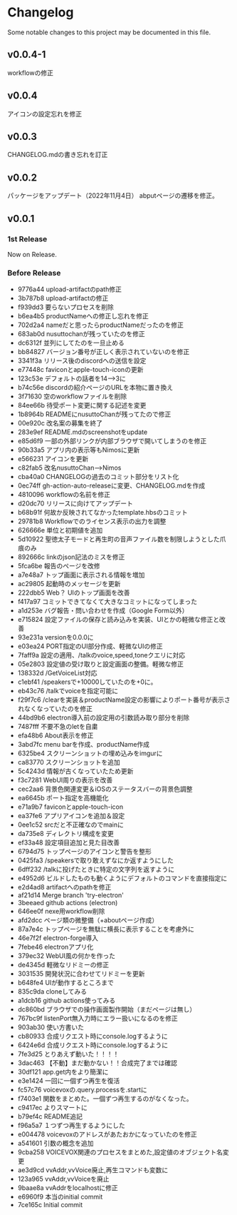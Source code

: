 # Changelog
Some notable changes to this project may be documented in this file.

## v0.0.4-1
workflowの修正

## v0.0.4
アイコンの設定忘れを修正

## v0.0.3
CHANGELOG.mdの書き忘れを訂正

## v0.0.2
パッケージをアップデート（2022年11月4日）
abputページの遷移を修正。

## v0.0.1
### 1st Release
Now on Release.

### Before Release
* 9776a44 upload-artifactのpath修正
* 3b787b8 upload-artifactの修正
* f939dd3 要らないプロセスを削除
* b6ea4b5 productNameへの修正し忘れを修正
* 702d2a4 nameだと思ったらproductNameだったのを修正
* 683ab0d nusuttochanが残っていたのを修正
* dc6312f 並列にしてたのを一旦止める
* bb84827 バージョン番号が正しく表示されていないのを修正
* 3341f3a リリース後のdiscordへの送信を設定
* e77448c faviconとapple-touch-iconの更新
* 123c53e デフォルトの話者を14-->3に
* b74c56e discordの紹介ページのURLを本物に置き換え
* 3f71630 空のworkflowファイルを削除
* 84ee66b 待受ポート変更に関する記述を変更
* 1b8964b READMEにnusuttoChanが残ってたので修正
* 00e920c 改名案の募集を終了
* 283e9ef README.mdのscreenshotをupdate
* e85d6f9 一部の外部リンクが内部ブラウザで開いてしまうのを修正
* 90b33a5 アプリ内の表示等もNimosに更新
* e566231 アイコンを更新
* c82fab5 改名nusuttoChan-->Nimos
* cba40a0 CHANGELOGの過去のコミット部分をリスト化
* 0ec74ff gh-action-auto-releaseに変更、CHANGELOG.mdを作成
* 4810096 workflowの名前を修正
* d20dc70 リリースに向けてアップデート
* b68b91f 何故か反映されてなかったtemplate.hbsのコミット
* 29781b8 Workflowでのライセンス表示の出力を調整
* 626666e 単位と初期値を追加
* 5d10922 聖徳太子モードと再生町の音声ファイル数を制限しようとした爪痕のみ
* 892666c linkのjson記法のミスを修正
* 5fca6be 報告のページを改修
* a7e48a7 トップ画面に表示される情報を増加
* ac29805 起動時のメッセージを更新
* 222dbb5 Web？ UIのトップ画面を改善
* f417a97 コミットできてなくて大きなコミットになってしまった
* a1d253e バグ報告・問い合わせを作成（Google Form以外）
* e715824 設定ファイルの保存と読み込みを実装、UIとかの軽微な修正と改善
* 93e231a versionを0.0.0に
* e03ea24 PORT指定のUI部分作成、軽微なUIの修正
* 7faff9a 設定の適用、/talkのvoice,speed,toneクエリに対応
* 05e2803 設定値の受け取りと設定画面の整備。軽微な修正
* 138332d /GetVoiceList対応
* c1ebf41 /speakersで+10000していたのを+0に。
* eb43c76 /talkでvoiceを指定可能に
* f29f7c6 /clearを実装＆productName設定の影響によりポート番号が表示されなくなっていたのを修正
* 44bd9b6 electron導入前の設定用の引数読み取り部分を削除
* 7487fff 不要不急のletを自粛
* efa48b6 About表示を修正
* 3abd7fc menu barを作成、productName作成
* 6325be4 スクリーンショットの埋め込みをimgurに
* ca83770 スクリーンショットを追加
* 5c4243d 情報が古くなっていたため更新
* f3c7281 WebUI周りの表示を改善
* cec2aa6 背景色関連変更＆iOSのステータスバーの背景色調整
* ea6645b ポート指定を高機能化
* e71a9b7 faviconとapple-touch-icon
* ea37fe6 アプリアイコンを追加＆設定
* 0ee1c52 srcだと不正確なのでmainに
* da735e8 ディレクトリ構成を変更
* ef33a48 設定項目追加と見た目改善
* 6794d75 トップページのアイコンと警告を整形
* 0425fa3 /speakersで取り敢えずなにか返すようにした
* 6dff232 /talkに投げたときに特定の文字列を返すように
* e4952d6 ビルドしたものも動くようにデフォルトのコマンドを直接指定に
* e2d4ad8 artifactへのpathを修正
* af21d14 Merge branch 'try-electron'
* 3beeaed github actions (electron)
* 646ee0f nexe用workflow削除
* afd2dcc ページ類の微整備（+aboutページ作成）
* 87a7e4c トップページを無駄に横長に表示することを考慮外に
* 46e7f2f electron-forge導入
* 7febe46 electronアプリ化
* 379ec32 WebUI風の何かを作った
* de4345d 軽微なリドミーの修正
* 3031535 開発状況に合わせてリドミーを更新
* b648fe4 UIが動作するところまで
* 835c9da cloneしてみる
* a1dcb16 github actions使ってみる
* dc860bd ブラウザでの操作画面製作開始（まだページは無し）
* 767bc9f listenPort無入力時にエラー扱いになるのを修正
* 903ab30 使い方書いた
* cb80933 合成リクエスト時にconsole.logするように
* 6424e6d 合成リクエスト時にconsole.logするように
* 7fe3d25 とりあえず動いた！！！！
* 3dac463 【不動】まだ動かない！！合成完了までは確認
* 30df121 app.get内をより簡潔に
* e3e1424 一回に一個ずつ再生を復活
* fc57c76 voicevoxの.query.processを.startに
* f7403e1 関数をまとめた。一個ずつ再生するのがなくなった。
* c9417ec よりスマートに
* b79ef4c README追記
* f96a5a7 １つずつ再生するようにした
* e004478 voicevoxのアドレスがあたおかになっていたのを修正
* a541601 引数の概念を追加
* 9cba258 VOICEVOX関連のプロセスをまとめた,設定値のオブジェクト名変更
* ae3d9cd vvAddr,vvVoice廃止,再生コマンドも変数に
* 123a965 vvAddr,vvVoiceを廃止
* 9baae8a vvAddrをlocalhostに修正
* e6960f9 本当のinitial commit
* 7ce165c Initial commit
